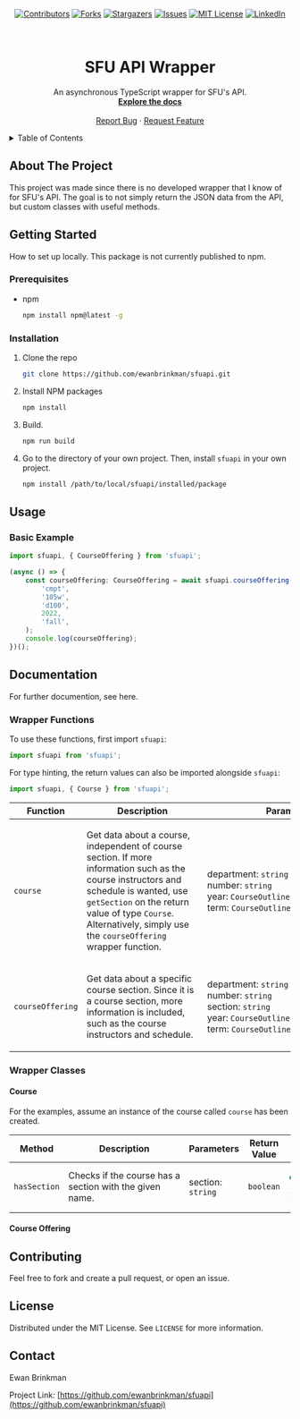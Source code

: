 <div align="center">

[![Contributors][contributors-shield]][contributors-url]
[![Forks][forks-shield]][forks-url] [![Stargazers][stars-shield]][stars-url]
[![Issues][issues-shield]][issues-url]
[![MIT License][license-shield]][license-url]
[![LinkedIn][linkedin-shield]][linkedin-url]

</div>

<!-- Project logo. -->
<br />
<div align="center">
  <h1 align="center">SFU API Wrapper</h1>

  <p align="center">
    An asynchronous TypeScript wrapper for SFU's API.
    <br />
    <a href="https://github.com/ewanbrinkman/sfuapi"><strong>Explore the docs</strong></a>
    <br />
    <br />
    <a href="https://github.com/ewanbrinkman/sfuapi/issues">Report Bug</a>
    ·
    <a href="https://github.com/ewanbrinkman/sfuapi/issues">Request Feature</a>
  </p>
</div>

<!-- Table of contents. -->
<details>
  <summary>Table of Contents</summary>
  <ol>
    <li>
      <a href="#about-the-project">About The Project</a>
    </li>
    <li>
      <a href="#getting-started">Getting Started</a>
      <ul>
        <li><a href="#prerequisites">Prerequisites</a></li>
        <li><a href="#installation">Installation</a></li>
      </ul>
    </li>
    <li><a href="#usage">Usage</a></li>
    <li><a href="#documentation">Documentation</a></li>
    <li><a href="#contributing">Contributing</a></li>
    <li><a href="#license">License</a></li>
    <li><a href="#contact">Contact</a></li>
  </ol>
</details>

<!-- Abiut the project. -->

## About The Project

This project was made since there is no developed wrapper that I know of for
SFU's API. The goal is to not simply return the JSON data from the API, but
custom classes with useful methods.

<!-- Getting started. -->

## Getting Started

How to set up locally. This package is not currently published to npm.

### Prerequisites

-   npm
    ```sh
    npm install npm@latest -g
    ```

### Installation

1. Clone the repo
    ```sh
    git clone https://github.com/ewanbrinkman/sfuapi.git
    ```
2. Install NPM packages
    ```sh
    npm install
    ```
3. Build.
    ```sh
    npm run build
    ```
4. Go to the directory of your own project. Then, install `sfuapi` in your own
   project.
    ```sh
    npm install /path/to/local/sfuapi/installed/package
    ```

<!-- Usage. -->

## Usage

### Basic Example

```typescript
import sfuapi, { CourseOffering } from 'sfuapi';

(async () => {
    const courseOffering: CourseOffering = await sfuapi.courseOffering(
        'cmpt',
        '105w',
        'd100',
        2022,
        'fall',
    );
    console.log(courseOffering);
})();
```

## Documentation

For further documention, see here.

### Wrapper Functions

To use these functions, first import `sfuapi`:

```typescript
import sfuapi from 'sfuapi';
```

For type hinting, the return values can also be imported alongside `sfuapi`:

```typescript
import sfuapi, { Course } from 'sfuapi';
```

<table>
<thead>
<tr>
<th>Function</th>
<th style="min-width: 200px;">Description</th>
<th style="min-width: 300px;">Parameters</th>
<th>Return Value</th>
<th style="min-width: 400px;">Example</th>
</tr>
</thead>
<tbody>
<tr>
<td>

`course`

</td>
<td>

Get data about a course, independent of course section. If more information such
as the course instructors and schedule is wanted, use `getSection` on the return
value of type `Course`. Alternatively, simply use the `courseOffering` wrapper
function.

</td>
<td>

department: `string`<br> number: `string`<br> year:
`CourseOutlinesYear = 'current'`<br> term: `CourseOutlinesTerm = 'current'`

</td>
<td>

[Course](#course)

</td>
<td>

```typescript
const course: Course = await sfuapi.course(
    'cmpt',
    '120',
    'fall',
    '2021',
);
```

</td>
</tr>
<tr>
<td>

`courseOffering`

</td>
<td>
Get data about a specific course section. Since it is a course section, more information is included, such as the course instructors and schedule.
</td>
<td>

department: `string`<br> number: `string`<br> section: `string`<br> year:
`CourseOutlinesYear = 'current'`<br> term: `CourseOutlinesTerm = 'current'`</td>

<td>

[CourseOffering](#course-offering)

</td>
<td>

```typescript
const courseOffering: CourseOffering = await sfuapi.courseOffering(
    'cmpt',
    '120',
    'd100',
    'fall',
    '2021',
);
```

</td>
</tr>
</tbody>
</table>

### Wrapper Classes

#### Course

For the examples, assume an instance of the course called `course` has been
created.

<table>
<thead>
<tr>
<th>Method</th>
<th style="min-width: 200px;">Description</th>
<th>Parameters</th>
<th>Return Value</th>
<th style="min-width: 400px;">Example</th>
</tr>
</thead>
<tbody>
<tr>
<td>

`hasSection`</td>

<td>
Checks if the course has a section with the given name.
</td>
<td>

section: `string`</td>

<td>

`boolean`

</td>
<td>

```typescript
const hasSection: boolean = await course.hasSection(
    'd100',
);
```

</td>
</tr>
</tbody>
</table>

#### Course Offering

<!-- Contributing. -->

## Contributing

Feel free to fork and create a pull request, or open an issue.

<!-- License. -->

## License

Distributed under the MIT License. See `LICENSE` for more information.

<!-- Contact. -->

## Contact

Ewan Brinkman

Project Link:
[https://github.com/ewanbrinkman/sfuapi](https://github.com/ewanbrinkman/sfuapi)

<!-- Markdown links and images -->

[contributors-shield]:
    https://img.shields.io/github/contributors/ewanbrinkman/sfuapi.svg?style=for-the-badge
[contributors-url]: https://github.com/ewanbrinkman/sfuapi/graphs/contributors
[forks-shield]:
    https://img.shields.io/github/forks/ewanbrinkman/sfuapi.svg?style=for-the-badge
[forks-url]: https://github.com/ewanbrinkman/sfuapi/network/members
[stars-shield]:
    https://img.shields.io/github/stars/ewanbrinkman/sfuapi.svg?style=for-the-badge
[stars-url]: https://github.com/ewanbrinkman/sfuapi/stargazers
[issues-shield]:
    https://img.shields.io/github/issues/ewanbrinkman/sfuapi.svg?style=for-the-badge
[issues-url]: https://github.com/ewanbrinkman/sfuapi/issues
[license-shield]:
    https://img.shields.io/github/license/ewanbrinkman/sfuapi.svg?style=for-the-badge
[license-url]: https://github.com/ewanbrinkman/sfuapi/blob/main/LICENSE
[linkedin-shield]:
    https://img.shields.io/badge/-LinkedIn-black.svg?style=for-the-badge&logo=linkedin&colorB=555
[linkedin-url]: https://linkedin.com/in/ewan-brinkman
